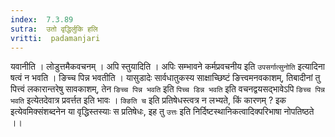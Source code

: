 ```yaml
---
index:  7.3.89
sutra:  उतो वृद्धिर्लुकि हलि
vritti:  padamanjari
---
```


यवानीति । लोडुत्तमैकवचनम् ।
अपि स्तुयादिति । अपिः सम्भावने कर्मप्रवचनीय इति `उपसर्गात्सुनोति` इत्यादिना षत्वं न भवति । ङिच्च पिन्न भवतीति । यासुडादेः सार्वधातुकस्य साक्षाच्छिष्टं ङित्त्वमनवकाशम्, तिबादीनां तु पित्त्वं लकारान्तरेषु सावकाशम्, तेन `ङिच्च पिन्न भवति` इति `पिच्च डिन्न भवति` इति वचनद्वयसद्भावेऽपि `ङिच्च पिन्न भवति` इत्येतदेवात्र प्रवर्त्तत इति भावः । `क्ङिति च` इति प्रतिषेधस्त्वत्र न लभ्यते, किं कारणम् ? इक इत्येवमिक्संशब्दनेन या वृद्धिस्तस्याः स प्रतिषेधः, इह तु `उत्तः` इति निर्दिष्टस्थानिकत्वादिक्परिभाषा नोपतिष्ठते ।।
